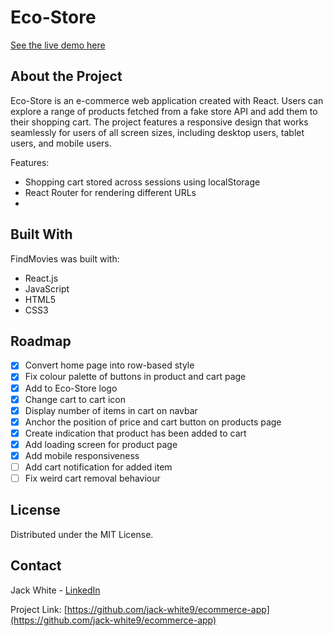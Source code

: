 # Eco-Store
[See the live demo here](https://eco-store-ecommerce-app.herokuapp.com/ecommerce-app/)

## About the Project
Eco-Store is an e-commerce web application created with React. Users can explore a range of products fetched from a fake store API and add them to their shopping cart. The project features a responsive design that works seamlessly for users of all screen sizes, including desktop users, tablet users, and mobile users.

Features:
* Shopping cart stored across sessions using localStorage
* React Router for rendering different URLs
* 

## Built With
FindMovies was built with:
* React.js
* JavaScript
* HTML5
* CSS3

## Roadmap
- [x] Convert home page into row-based style
- [x] Fix colour palette of buttons in product and cart page
- [x] Add <Link> to Eco-Store logo
- [x] Change cart to cart icon
- [x] Display number of items in cart on navbar
- [x] Anchor the position of price and cart button on products page
- [x] Create indication that product has been added to cart
- [x] Add loading screen for product page
- [x] Add mobile responsiveness
- [ ] Add cart notification for added item
- [ ] Fix weird cart removal behaviour

## License

Distributed under the MIT License.

## Contact

Jack White - [LinkedIn](https://linkedin.com/in/jack-f-white)

Project Link: [https://github.com/jack-white9/ecommerce-app](https://github.com/jack-white9/ecommerce-app)
